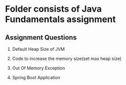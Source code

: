 # Folder consists of Java Fundamentals assignment

## Assignment Questions

 1) Default Heap Size of JVM


 2) Code to increase the memory size(set max heap size)

 3) Out Of Memory Exception

 4) Spring Boot Application
